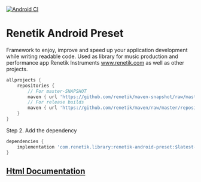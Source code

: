 <span hidden>Header</span>
[![Android CI](https://github.com/renetik/renetik-android-preset/workflows/Android%20CI/badge.svg)
](https://github.com/renetik/renetik-android-preset/actions/workflows/android.yml)

# Renetik Android Preset

Framework to enjoy, improve and speed up your application development while writing readable code.
Used as library for music production and performance app Renetik Instruments www.renetik.com as well
as other projects.

```gradle
allprojects {
    repositories {
        // For master-SNAPSHOT
        maven { url 'https://github.com/renetik/maven-snapshot/raw/master/repository' }
        // For release builds
        maven { url 'https://github.com/renetik/maven/raw/master/repository' }
    }
}
```

Step 2. Add the dependency

```gradle
dependencies {
    implementation 'com.renetik.library:renetik-android-preset:$latest-renetik-android-release'
}
```

## [Html Documentation](https://renetik.github.io/renetik-android-preset/)
